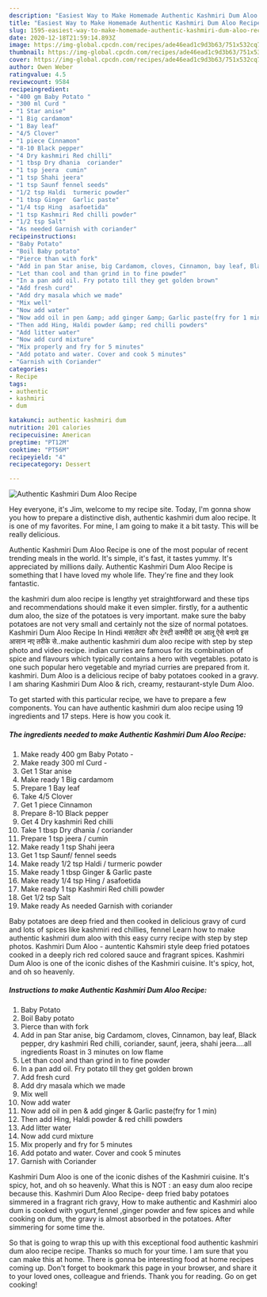 ```yaml
---
description: "Easiest Way to Make Homemade Authentic Kashmiri Dum Aloo Recipe"
title: "Easiest Way to Make Homemade Authentic Kashmiri Dum Aloo Recipe"
slug: 1595-easiest-way-to-make-homemade-authentic-kashmiri-dum-aloo-recipe
date: 2020-12-18T21:59:14.893Z
image: https://img-global.cpcdn.com/recipes/ade46ead1c9d3b63/751x532cq70/authentic-kashmiri-dum-aloo-recipe-recipe-main-photo.jpg
thumbnail: https://img-global.cpcdn.com/recipes/ade46ead1c9d3b63/751x532cq70/authentic-kashmiri-dum-aloo-recipe-recipe-main-photo.jpg
cover: https://img-global.cpcdn.com/recipes/ade46ead1c9d3b63/751x532cq70/authentic-kashmiri-dum-aloo-recipe-recipe-main-photo.jpg
author: Owen Weber
ratingvalue: 4.5
reviewcount: 9584
recipeingredient:
- "400 gm Baby Potato "
- "300 ml Curd "
- "1 Star anise"
- "1 Big cardamom"
- "1 Bay leaf"
- "4/5 Clover"
- "1 piece Cinnamon"
- "8-10 Black pepper"
- "4 Dry kashmiri Red chilli"
- "1 tbsp Dry dhania  coriander"
- "1 tsp jeera  cumin"
- "1 tsp Shahi jeera"
- "1 tsp Saunf fennel seeds"
- "1/2 tsp Haldi  turmeric powder"
- "1 tbsp Ginger  Garlic paste"
- "1/4 tsp Hing  asafoetida"
- "1 tsp Kashmiri Red chilli powder"
- "1/2 tsp Salt"
- "As needed Garnish with coriander"
recipeinstructions:
- "Baby Potato"
- "Boil Baby potato"
- "Pierce than with fork"
- "Add in pan Star anise, big Cardamom, cloves, Cinnamon, bay leaf, Black pepper, dry kashmiri Red chilli, coriander, saunf, jeera, shahi jeera....all ingredients Roast in 3 minutes on low flame"
- "Let than cool and than grind in to fine powder"
- "In a pan add oil. Fry potato till they get golden brown"
- "Add fresh curd"
- "Add dry masala which we made"
- "Mix well"
- "Now add water"
- "Now add oil in pen &amp; add ginger &amp; Garlic paste(fry for 1 min)"
- "Then add Hing, Haldi powder &amp; red chilli powders"
- "Add litter water"
- "Now add curd mixture"
- "Mix properly and fry for 5 minutes"
- "Add potato and water. Cover and cook 5 minutes"
- "Garnish with Coriander"
categories:
- Recipe
tags:
- authentic
- kashmiri
- dum

katakunci: authentic kashmiri dum 
nutrition: 201 calories
recipecuisine: American
preptime: "PT12M"
cooktime: "PT56M"
recipeyield: "4"
recipecategory: Dessert

---
```



![Authentic Kashmiri Dum Aloo Recipe](https://img-global.cpcdn.com/recipes/ade46ead1c9d3b63/751x532cq70/authentic-kashmiri-dum-aloo-recipe-recipe-main-photo.jpg)

Hey everyone, it's Jim, welcome to my recipe site. Today, I'm gonna show you how to prepare a distinctive dish, authentic kashmiri dum aloo recipe. It is one of my favorites. For mine, I am going to make it a bit tasty. This will be really delicious.

Authentic Kashmiri Dum Aloo Recipe is one of the most popular of recent trending meals in the world. It's simple, it's fast, it tastes yummy. It's appreciated by millions daily. Authentic Kashmiri Dum Aloo Recipe is something that I have loved my whole life. They're fine and they look fantastic.

the kashmiri dum aloo recipe is lengthy yet straightforward and these tips and recommendations should make it even simpler. firstly, for a authentic dum aloo, the size of the potatoes is very important. make sure the baby potatoes are not very small and certainly not the size of normal potatoes. Kashmiri Dum Aloo Recipe In Hindi मसालेदार और टेस्टी कश्मीरी दम आलू ऐसे बनाये इस आसान नए तरीके से..make authentic kashmiri dum aloo recipe with step by step photo and video recipe. indian curries are famous for its combination of spice and flavours which typically contains a hero with vegetables. potato is one such popular hero vegetable and myriad curries are prepared from it. kashmiri. Dum Aloo is a delicious recipe of baby potatoes cooked in a gravy. I am sharing Kashmiri Dum Aloo &amp; rich, creamy, restaurant-style Dum Aloo.


To get started with this particular recipe, we have to prepare a few components. You can have authentic kashmiri dum aloo recipe using 19 ingredients and 17 steps. Here is how you cook it.

<!--inarticleads1-->

##### The ingredients needed to make Authentic Kashmiri Dum Aloo Recipe:

1. Make ready 400 gm Baby Potato -
1. Make ready 300 ml Curd -
1. Get 1 Star anise
1. Make ready 1 Big cardamom
1. Prepare 1 Bay leaf
1. Take 4/5 Clover
1. Get 1 piece Cinnamon
1. Prepare 8-10 Black pepper
1. Get 4 Dry kashmiri Red chilli
1. Take 1 tbsp Dry dhania / coriander
1. Prepare 1 tsp jeera / cumin
1. Make ready 1 tsp Shahi jeera
1. Get 1 tsp Saunf/ fennel seeds
1. Make ready 1/2 tsp Haldi / turmeric powder
1. Make ready 1 tbsp Ginger &amp; Garlic paste
1. Make ready 1/4 tsp Hing / asafoetida
1. Make ready 1 tsp Kashmiri Red chilli powder
1. Get 1/2 tsp Salt
1. Make ready As needed Garnish with coriander


Baby potatoes are deep fried and then cooked in delicious gravy of curd and lots of spices like kashmiri red chillies, fennel Learn how to make authentic kashmiri dum aloo with this easy curry recipe with step by step photos. Kashmiri Dum Aloo - auntentic Kahsmiri style deep fried potatoes cooked in a deeply rich red colored sauce and fragrant spices. Kashmiri Dum Aloo is one of the iconic dishes of the Kashmiri cuisine. It&#39;s spicy, hot, and oh so heavenly. 

<!--inarticleads2-->

##### Instructions to make Authentic Kashmiri Dum Aloo Recipe:

1. Baby Potato
1. Boil Baby potato
1. Pierce than with fork
1. Add in pan Star anise, big Cardamom, cloves, Cinnamon, bay leaf, Black pepper, dry kashmiri Red chilli, coriander, saunf, jeera, shahi jeera....all ingredients Roast in 3 minutes on low flame
1. Let than cool and than grind in to fine powder
1. In a pan add oil. Fry potato till they get golden brown
1. Add fresh curd
1. Add dry masala which we made
1. Mix well
1. Now add water
1. Now add oil in pen &amp; add ginger &amp; Garlic paste(fry for 1 min)
1. Then add Hing, Haldi powder &amp; red chilli powders
1. Add litter water
1. Now add curd mixture
1. Mix properly and fry for 5 minutes
1. Add potato and water. Cover and cook 5 minutes
1. Garnish with Coriander


Kashmiri Dum Aloo is one of the iconic dishes of the Kashmiri cuisine. It&#39;s spicy, hot, and oh so heavenly. What this is NOT : an easy dum aloo recipe because this. Kashmiri Dum Aloo Recipe- deep fried baby potatoes simmered in a fragrant rich gravy, How to make authentic and Kashmiri aloo dum is cooked with yogurt,fennel ,ginger powder and few spices and while cooking on dum, the gravy is almost absorbed in the potatoes. After simmering for some time the. 

So that is going to wrap this up with this exceptional food authentic kashmiri dum aloo recipe recipe. Thanks so much for your time. I am sure that you can make this at home. There is gonna be interesting food at home recipes coming up. Don't forget to bookmark this page in your browser, and share it to your loved ones, colleague and friends. Thank you for reading. Go on get cooking!
